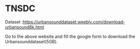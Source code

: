 # TNSDC

Dataset :https://urbansounddataset.weebly.com/download-urbansound8k.html

Go to the above website and fill the google form to download the Urbansounddataset(5GB).
